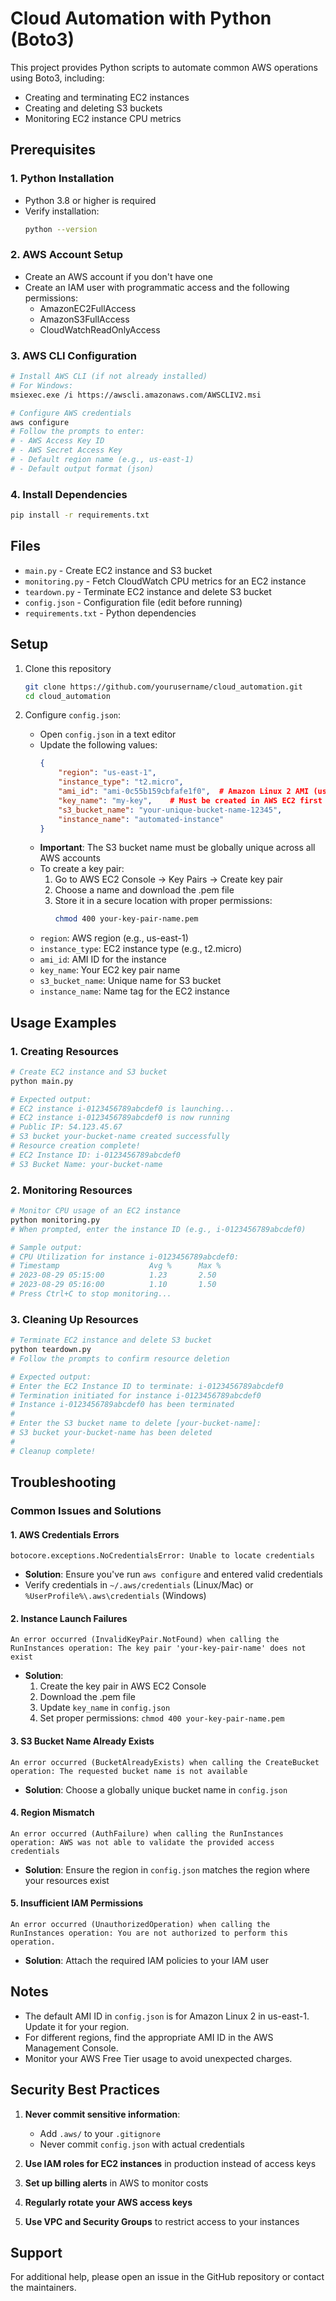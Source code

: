 # Cloud Automation with Python (Boto3)

This project provides Python scripts to automate common AWS operations using Boto3, including:
- Creating and terminating EC2 instances
- Creating and deleting S3 buckets
- Monitoring EC2 instance CPU metrics

## Prerequisites

### 1. Python Installation
- Python 3.8 or higher is required
- Verify installation:
  ```bash
  python --version
  ```

### 2. AWS Account Setup
- Create an AWS account if you don't have one
- Create an IAM user with programmatic access and the following permissions:
  - AmazonEC2FullAccess
  - AmazonS3FullAccess
  - CloudWatchReadOnlyAccess

### 3. AWS CLI Configuration
```bash
# Install AWS CLI (if not already installed)
# For Windows:
msiexec.exe /i https://awscli.amazonaws.com/AWSCLIV2.msi

# Configure AWS credentials
aws configure
# Follow the prompts to enter:
# - AWS Access Key ID
# - AWS Secret Access Key
# - Default region name (e.g., us-east-1)
# - Default output format (json)
```

### 4. Install Dependencies
```bash
pip install -r requirements.txt
```

## Files

- `main.py` - Create EC2 instance and S3 bucket
- `monitoring.py` - Fetch CloudWatch CPU metrics for an EC2 instance
- `teardown.py` - Terminate EC2 instance and delete S3 bucket
- `config.json` - Configuration file (edit before running)
- `requirements.txt` - Python dependencies

## Setup

1. Clone this repository
   ```bash
   git clone https://github.com/yourusername/cloud_automation.git
   cd cloud_automation
   ```

2. Configure `config.json`:
   - Open `config.json` in a text editor
   - Update the following values:
     ```json
     {
         "region": "us-east-1",
         "instance_type": "t2.micro",
         "ami_id": "ami-0c55b159cbfafe1f0",  # Amazon Linux 2 AMI (us-east-1)
         "key_name": "my-key",    # Must be created in AWS EC2 first
         "s3_bucket_name": "your-unique-bucket-name-12345",
         "instance_name": "automated-instance"
     }
     ```
   - **Important**: The S3 bucket name must be globally unique across all AWS accounts
   - To create a key pair:
     1. Go to AWS EC2 Console → Key Pairs → Create key pair
     2. Choose a name and download the .pem file
     3. Store it in a secure location with proper permissions:
        ```bash
        chmod 400 your-key-pair-name.pem
        ```
   - `region`: AWS region (e.g., us-east-1)
   - `instance_type`: EC2 instance type (e.g., t2.micro)
   - `ami_id`: AMI ID for the instance
   - `key_name`: Your EC2 key pair name
   - `s3_bucket_name`: Unique name for S3 bucket
   - `instance_name`: Name tag for the EC2 instance

## Usage Examples

### 1. Creating Resources
```bash
# Create EC2 instance and S3 bucket
python main.py

# Expected output:
# EC2 instance i-0123456789abcdef0 is launching...
# EC2 instance i-0123456789abcdef0 is now running
# Public IP: 54.123.45.67
# S3 bucket your-bucket-name created successfully
# Resource creation complete!
# EC2 Instance ID: i-0123456789abcdef0
# S3 Bucket Name: your-bucket-name
```

### 2. Monitoring Resources
```bash
# Monitor CPU usage of an EC2 instance
python monitoring.py
# When prompted, enter the instance ID (e.g., i-0123456789abcdef0)

# Sample output:
# CPU Utilization for instance i-0123456789abcdef0:
# Timestamp                    Avg %      Max %
# 2023-08-29 05:15:00          1.23       2.50
# 2023-08-29 05:16:00          1.10       1.50
# Press Ctrl+C to stop monitoring...
```

### 3. Cleaning Up Resources
```bash
# Terminate EC2 instance and delete S3 bucket
python teardown.py
# Follow the prompts to confirm resource deletion

# Expected output:
# Enter the EC2 Instance ID to terminate: i-0123456789abcdef0
# Termination initiated for instance i-0123456789abcdef0
# Instance i-0123456789abcdef0 has been terminated
# 
# Enter the S3 bucket name to delete [your-bucket-name]: 
# S3 bucket your-bucket-name has been deleted
# 
# Cleanup complete!
```

## Troubleshooting

### Common Issues and Solutions

#### 1. AWS Credentials Errors
```
botocore.exceptions.NoCredentialsError: Unable to locate credentials
```
- **Solution**: Ensure you've run `aws configure` and entered valid credentials
- Verify credentials in `~/.aws/credentials` (Linux/Mac) or `%UserProfile%\.aws\credentials` (Windows)

#### 2. Instance Launch Failures
```
An error occurred (InvalidKeyPair.NotFound) when calling the RunInstances operation: The key pair 'your-key-pair-name' does not exist
```
- **Solution**: 
  1. Create the key pair in AWS EC2 Console
  2. Download the .pem file
  3. Update `key_name` in `config.json`
  4. Set proper permissions: `chmod 400 your-key-pair-name.pem`

#### 3. S3 Bucket Name Already Exists
```
An error occurred (BucketAlreadyExists) when calling the CreateBucket operation: The requested bucket name is not available
```
- **Solution**: Choose a globally unique bucket name in `config.json`

#### 4. Region Mismatch
```
An error occurred (AuthFailure) when calling the RunInstances operation: AWS was not able to validate the provided access credentials
```
- **Solution**: Ensure the region in `config.json` matches the region where your resources exist

#### 5. Insufficient IAM Permissions
```
An error occurred (UnauthorizedOperation) when calling the RunInstances operation: You are not authorized to perform this operation.
```
- **Solution**: Attach the required IAM policies to your IAM user

## Notes

- The default AMI ID in `config.json` is for Amazon Linux 2 in us-east-1. Update it for your region.
- For different regions, find the appropriate AMI ID in the AWS Management Console.
- Monitor your AWS Free Tier usage to avoid unexpected charges.

## Security Best Practices

1. **Never commit sensitive information**:
   - Add `.aws/` to your `.gitignore`
   - Never commit `config.json` with actual credentials
   
2. **Use IAM roles for EC2 instances** in production instead of access keys

3. **Set up billing alerts** in AWS to monitor costs

4. **Regularly rotate your AWS access keys**

5. **Use VPC and Security Groups** to restrict access to your instances

## Support

For additional help, please open an issue in the GitHub repository or contact the maintainers.
